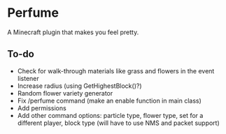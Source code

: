 # Perfume
A Minecraft plugin that makes you feel pretty.
## To-do
- Check for walk-through materials like grass and flowers in the event listener
- Increase radius (using GetHighestBlock()?)
- Random flower variety generator
- Fix /perfume command (make an enable function in main class)
- Add permissions
- Add other command options: particle type, flower type, set for a different player, block type (will have to use NMS and packet support)